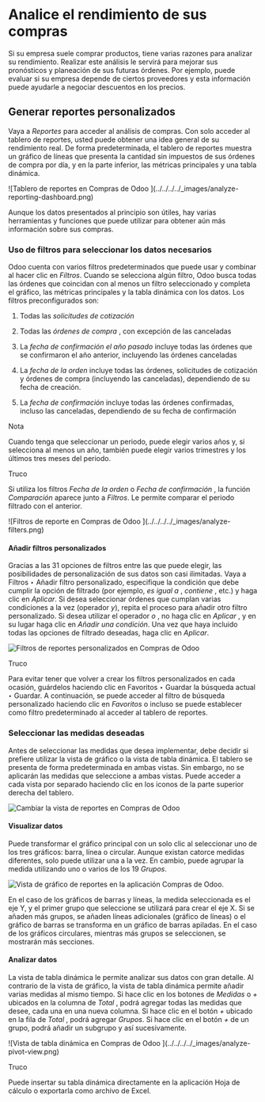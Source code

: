 # Analice el rendimiento de sus compras

Si su empresa suele comprar productos, tiene varias razones para analizar su
rendimiento. Realizar este análisis le servirá para mejorar sus pronósticos y
planeación de sus futuras órdenes. Por ejemplo, puede evaluar si su empresa
depende de ciertos proveedores y esta información puede ayudarle a negociar
descuentos en los precios.

## Generar reportes personalizados

Vaya a _Reportes_ para acceder al análisis de compras. Con solo acceder al
tablero de reportes, usted puede obtener una idea general de su rendimiento
real. De forma predeterminada, el tablero de reportes muestra un gráfico de
líneas que presenta la cantidad sin impuestos de sus órdenes de compra por
día, y en la parte inferior, las métricas principales y una tabla dinámica.

![Tablero de reportes en Compras de Odoo ](../../../../_images/analyze-
reporting-dashboard.png)

Aunque los datos presentados al principio son útiles, hay varias herramientas
y funciones que puede utilizar para obtener aún más información sobre sus
compras.

### Uso de filtros para seleccionar los datos necesarios

Odoo cuenta con varios filtros predeterminados que puede usar y combinar al
hacer clic en _Filtros_. Cuando se selecciona algún filtro, Odoo busca todas
las órdenes que coincidan con al menos un filtro seleccionado y completa el
gráfico, las métricas principales y la tabla dinámica con los datos. Los
filtros preconfigurados son:

  1. Todas las _solicitudes de cotización_

  2. Todas las _órdenes de compra_ , con excepción de las canceladas

  3. La _fecha de confirmación el año pasado_ incluye todas las órdenes que se confirmaron el año anterior, incluyendo las órdenes canceladas

  4. La _fecha de la orden_ incluye todas las órdenes, solicitudes de cotización y órdenes de compra (incluyendo las canceladas), dependiendo de su fecha de creación.

  5. La _fecha de confirmación_ incluye todas las órdenes confirmadas, incluso las canceladas, dependiendo de su fecha de confirmación

Nota

Cuando tenga que seleccionar un periodo, puede elegir varios años y, si
selecciona al menos un año, también puede elegir varios trimestres y los
últimos tres meses del periodo.

Truco

Si utiliza los filtros _Fecha de la orden_ o _Fecha de confirmación_ , la
función _Comparación_ aparece junto a _Filtros_. Le permite comparar el
periodo filtrado con el anterior.

![Filtros de reporte en Compras de Odoo ](../../../../_images/analyze-
filters.png)

#### Añadir filtros personalizados

Gracias a las 31 opciones de filtros entre las que puede elegir, las
posibilidades de personalización de sus datos son casi ilimitadas. Vaya a
Filtros ‣ Añadir filtro personalizado, especifique la condición que debe
cumplir la opción de filtrado (por ejemplo, _es igual a_ , _contiene_ , etc.)
y haga clic en _Aplicar_. Si desea seleccionar órdenes que cumplan varias
condiciones a la vez (operador _y_), repita el proceso para añadir otro filtro
personalizado. Si desea utilizar el operador _o_ , no haga clic en _Aplicar_ ,
y en su lugar haga clic en _Añadir una condición_. Una vez que haya incluido
todas las opciones de filtrado deseadas, haga clic en _Aplicar_.

![Filtros de reportes personalizados en Compras de Odoo
](../../../../_images/analyze-custom-filter.png)

Truco

Para evitar tener que volver a crear los filtros personalizados en cada
ocasión, guárdelos haciendo clic en Favoritos ‣ Guardar la búsqueda actual ‣
Guardar. A continuación, se puede acceder al filtro de búsqueda personalizado
haciendo clic en _Favoritos_ o incluso se puede establecer como filtro
predeterminado al acceder al tablero de reportes.

### Seleccionar las medidas deseadas

Antes de seleccionar las medidas que desea implementar, debe decidir si
prefiere utilizar la vista de gráfico o la vista de tabla dinámica. El tablero
se presenta de forma predeterminada en ambas vistas. Sin embargo, no se
aplicarán las medidas que seleccione a ambas vistas. Puede acceder a cada
vista por separado haciendo clic en los iconos de la parte superior derecha
del tablero.

![Cambiar la vista de reportes en Compras de Odoo
](../../../../_images/analyze-switch-view.png)

#### Visualizar datos

Puede transformar el gráfico principal con un solo clic al seleccionar uno de
los tres gráficos: barra, línea o circular. Aunque existan catorce medidas
diferentes, solo puede utilizar una a la vez. En cambio, puede agrupar la
medida utilizando uno o varios de los 19 _Grupos_.

![Vista de gráfico de reportes en la aplicación Compras de
Odoo.](../../../../_images/analyze-graph-view.png)

En el caso de los gráficos de barras y líneas, la medida seleccionada es el
eje Y, y el primer grupo que seleccione se utilizará para crear el eje X. Si
se añaden más grupos, se añaden líneas adicionales (gráfico de líneas) o el
gráfico de barras se transforma en un gráfico de barras apiladas. En el caso
de los gráficos circulares, mientras más grupos se seleccionen, se mostrarán
más secciones.

#### Analizar datos

La vista de tabla dinámica le permite analizar sus datos con gran detalle. Al
contrario de la vista de gráfico, la vista de tabla dinámica permite añadir
varias medidas al mismo tiempo. Si hace clic en los botones de _Medidas_ o _+_
ubicados en la columna de _Total_ , podrá agregar todas las medidas que desee,
cada una en una nueva columna. Si hace clic en el botón _+_ ubicado en la fila
de _Total_ , podrá agregar _Grupos_. Si hace clic en el botón _+_ de un grupo,
podrá añadir un subgrupo y así sucesivamente.

![Vista de tabla dinámica en Compras de Odoo ](../../../../_images/analyze-
pivot-view.png)

Truco

Puede insertar su tabla dinámica directamente en la aplicación Hoja de cálculo
o exportarla como archivo de Excel.

